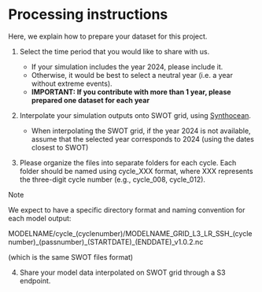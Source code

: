 # Processing instructions

Here, we explain how to prepare your dataset for this project.

1. Select the time period that you would like to share with us.

    - If your simulation includes the year 2024, please include it.
    -  Otherwise, it would be best to select a neutral year (i.e. a year without extreme events).
    - **IMPORTANT: If you contribute with more than 1 year, please prepared one dataset for each year**
    

2. Interpolate your simulation outputs onto SWOT grid, using [Synthocean](https://github.com/Amine-ouhechou/synthocean).

   - When interpolating the SWOT grid, if the year 2024 is not available, assume that the selected year corresponds to 2024 (using the dates closest to SWOT)

3. Please organize the files into separate folders for each cycle. Each folder should be named using cycle_XXX format, where XXX represents the three-digit cycle number (e.g., cycle_008, cycle_012).
> [!NOTE]  
> We expect to have a specific directory format and naming convention for each model output:
>  
> MODELNAME/cycle\_(cyclenumber)/MODELNAME\_GRID\_L3\_LR\_SSH\_(cyclenumber)\_(passnumber)\_(STARTDATE)\_(ENDDATE)\_v1.0.2.nc
> 
>(which is the same SWOT files format)
> 
4. Share your model data interpolated on SWOT grid through a S3 endpoint.
